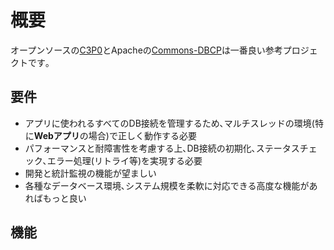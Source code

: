 # 概要
オープンソースの[C3P0](http://www.mchange.com/projects/c3p0/)とApacheの[Commons-DBCP](http://commons.apache.org/proper/commons-dbcp/)は一番良い参考プロジェクトです｡

## 要件

* アプリに使われるすべてのDB接続を管理するため､マルチスレッドの環境(特に**Webアプリ**の場合)で正しく動作する必要
* パフォーマンスと耐障害性を考慮する上､DB接続の初期化､ステータスチェック､エラー処理(リトライ等)を実現する必要
* 開発と統計監視の機能が望ましい
* 各種なデータベース環境､システム規模を柔軟に対応できる高度な機能があればもっと良い

## 機能


